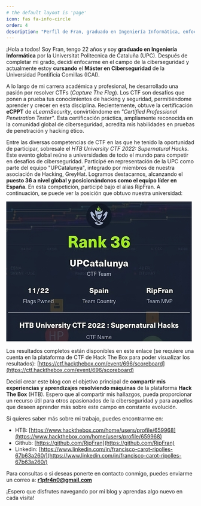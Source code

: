 ```yaml
---
# the default layout is 'page'
icon: fas fa-info-circle
order: 4
description: "Perfil de Fran, graduado en Ingeniería Informática, enfocado en ciberseguridad. Detalles sobre carrera en CTFs, certificaciones y participación en Hack The Box."
---
```



¡Hola a todos! Soy Fran, tengo 22 años y soy **graduado en Ingeniería Informática** por la Universitat Politecnica de Cataluña (UPC). Después de completar mi grado, decidí enfocarme en el campo de la ciberseguridad y actualmente estoy **cursando** el **Máster en Ciberseguridad** de la Universidad Pontificia Comillas (ICAI). 

A lo largo de mi carrera académica y profesional, he desarrollado una pasión por resolver CTFs (*Capture The Flag*). Los CTF son desafíos que ponen a prueba tus conocimientos de hacking y seguridad, permitiéndome aprender y crecer en esta disciplina. Recientemente, obtuve la certificación **eCPPT** de *eLearnSecurity*, convirtiéndome en *"Certified Professional Penetration Tester"*. Esta certificación práctica, ampliamente reconocida en la comunidad global de ciberseguridad, acredita mis habilidades en pruebas de penetración y hacking ético. 

Entre las diversas competencias de CTF en las que he tenido la oportunidad de participar, sobresale el *HTB University CTF 2022: Supernatural Hacks*. Este evento global reúne a universidades de todo el mundo para competir en desafíos de ciberseguridad. Participé en representación de la UPC como parte del equipo "UPCatalunya", integrado por miembros de nuestra asociación de Hacking, GreyHat. Logramos destacarnos, alcanzando el **puesto 36 a nivel global y posicionándonos como el equipo líder en España**. En esta competición, participé bajo el alias RipFran. A continuación, se puede ver la posición que obtuvo nuestra universidad:

![imagen 1](/photos/about_uniCTF.jpg)

Los resultados completos están disponibles en este enlace (se requiere una cuenta en la plataforma de CTF de Hack The Box para poder visualizar los resultados): [https://ctf.hackthebox.com/event/696/scoreboard](https://ctf.hackthebox.com/event/696/scoreboard)

Decidí crear este blog con el objetivo principal de **compartir mis experiencias y aprendizajes** **resolviendo máquinas** de la plataforma **Hack The Box** (HTB). Espero que al compartir mis hallazgos, pueda proporcionar un recurso útil para otros apasionados de la ciberseguridad y para aquellos que deseen aprender más sobre este campo en constante evolución.

Si quieres saber más sobre mi trabajo, puedes encontrarme en:

*	HTB: [https://www.hackthebox.com/home/users/profile/659968](https://www.hackthebox.com/home/users/profile/659968)
*	Github: [https://github.com/RipFran](https://github.com/RipFran)
*   Linkedin: [https://www.linkedin.com/in/francisco-carot-ripolles-67b63a260/](https://www.linkedin.com/in/francisco-carot-ripolles-67b63a260/)

Para consultas o si deseas ponerte en contacto conmigo, puedes enviarme un correo a: **r1pfr4n0@gmail.com**

¡Espero que disfrutes navegando por mi blog y aprendas algo nuevo en cada visita!
